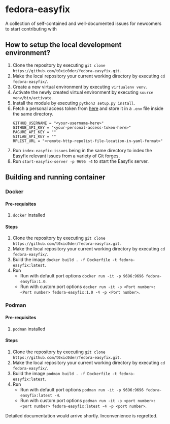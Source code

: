 # fedora-easyfix
A collection of self-contained and well-documented issues for newcomers to start contributing with

## How to setup the local development environment?

1. Clone the repository by executing `git clone https://github.com/t0xic0der/fedora-easyfix.git`.
2. Make the local repository your current working directory by executing `cd fedora-easyfix/`.
3. Create a new virtual environment by executing `virtualenv venv`.
4. Activate the newly created virtual environment by executing `source venv/bin/activate`.
5. Install the module by executing `python3 setup.py install`.
6. Fetch a personal access token from [here](https://github.com/settings/tokens) and store it in a `.env` file inside the same directory. 
   ```
   GITHUB_USERNAME = "<your-username-here>"
   GITHUB_API_KEY = "<your-personal-access-token-here>"
   PAGURE_API_KEY = ""
   GITLAB_API_KEY = ""
   RPLIST_URL = "<remote-http-repolist-file-location-in-yaml-format>"
   ```
7. Run `index-easyfix-issues` being in the same directory to index the Easyfix relevant issues from a variety of Git forges.
8. Run `start-easyfix-server -p 9696 -4` to start the Easyfix server.

## Building and running container

### Docker

#### Pre-requisites
1. `docker` installed

#### Steps
1. Clone the repository by executing `git clone https://github.com/t0xic0der/fedora-easyfix.git`.
2. Make the local repository your current working directory by executing `cd fedora-easyfix/`.
3. Build the image `docker build . -f Dockerfile -t fedora-easyfix:latest`.
4. Run
   - Run with default port options 
     `docker run -it -p 9696:9696 fedora-easyfix:1.0`.
   - Run with custom port options 
     `docker run -it -p <Port number>:<Port number> fedora-easyfix:1.0 -4 -p <Port number>`.

### Podman

#### Pre-requisites
1. `podman` installed

#### Steps
1. Clone the repository by executing `git clone https://github.com/t0xic0der/fedora-easyfix.git`.
2. Make the local repository your current working directory by executing `cd fedora-easyfix/`.
3. Build the image `podman build . -f Dockerfile -t fedora-easyfix:latest`.
4. Run
   - Run with default port options `podman run -it -p 9696:9696 fedora-easyfix:latest -4`.
   - Run with custom port options `podman run -it -p <port number>:<port number> fedora-easyfix:latest -4 -p <port number>`.


Detailed documentation would arrive shortly. Inconvenience is regretted.
